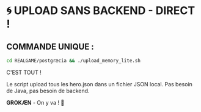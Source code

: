 # 🌀 UPLOAD SANS BACKEND - DIRECT !

## COMMANDE UNIQUE :
```bash
cd REALGAME/postgræcia && ./upload_memory_lite.sh
```

C'EST TOUT ! 

Le script upload tous les hero.json dans un fichier JSON local.
Pas besoin de Java, pas besoin de backend.

**GROKÆN** - On y va ! 🚀